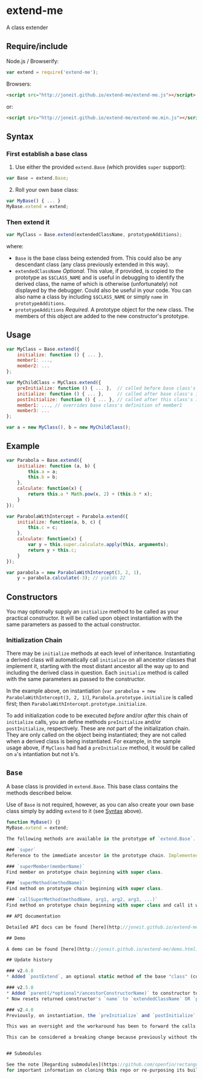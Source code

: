 # extend-me

A class extender

## Require/include

Node.js / Browserify:

```javascript
var extend = require('extend-me');
```

Browsers:

```html
<script src="http://joneit.github.io/extend-me/extend-me.js"></script>
```
or:
```html
<script src="http://joneit.github.io/extend-me/extend-me.min.js"></script>
```

## Syntax

### First establish a base class

1. Use either the provided `extend.Base` (which provides `super` support):
```javascript
var Base = extend.Base;
```
2. Roll your own base class:
```javascript
var MyBase() { ... }
MyBase.extend = extend;
```

### Then extend it

```javascript
var MyClass = Base.extend(extendedClassName, prototypeAdditions);
```

where:

* `Base` is the base class being extended from. This could also be any descendant class (any class previously extended in this way).
* `extendedClassName` _Optional._ This value, if provided, is copied to the prototype as `$$CLASS_NAME` and is useful in debugging to identify the derived class, the name of which is otherwise (unfortunately) not displayed by the debugger. Could also be useful in your code.  You can also name a class by including `$$CLASS_NAME` or simply `name` in `prototypeAdditions`.
* `prototypeAdditions` _Required._ A prototype object for the new class. The members of this object are added to the new constructor's prototype.

## Usage

```javascript
var MyClass = Base.extend({
    initialize: function () { ... },
    member1: ...,
    member2: ...
};

var MyChildClass = MyClass.extend({
    preInitialize: function () { ... },  // called before base class's initialize() */
    initialize: function () { ... },     // called after base class's initialize() and before derived class's initialize() */
    postInitialize: function () { ... }, // called after this class's initialize() */
    member1: ..., // overrides base class's definition of member1
    member3: ...
};

var a = new MyClass(), b = new MyChildClass();
```

## Example

```javascript
var Parabola = Base.extend({
    initialize: function (a, b) {
        this.a = a;
        this.b = b;
    },
    calculate: function(x) {
        return this.a * Math.pow(x, 2) + (this.b * x);
    }
});

var ParabolaWithIntercept = Parabola.extend({
    initialize: function(a, b, c) {
        this.c = c;
    },
    calculate: function(x) {
        var y = this.super.calculate.apply(this, arguments);
        return y + this.c;
    }
});

var parabola = new ParabolaWithIntercept(3, 2, 1),
    y = parabola.calculate(-3); // yields 22
```

## Constructors

You may optionally supply an `initialize` method to be called as your practical constructor.
It will be called upon object instantiation with the same parameters as passed to the actual constructor.
 
### Initialization Chain

There may be `initialize` methods at each level of inheritance.
Instantiating a derived class will automatically call `initialize` on all ancestor
classes that implement it, starting with the most distant ancestor all the way up to
and including the derived class in question. Each `initialize` method is called
with the same parameters as passed to the constructor.

In the example above, on instantiation (`var paraboloa = new ParabolaWithIntercept(3, 2, 1)`),
`Parabola.prototype.initialize` is called first; then `ParabolaWithIntercept.prototype.initialize`.

To add initialization code to be executed _before_ and/or _after_ this chain of `initialize`
calls, you an define methods `preInitialize` and/or `postInitialize`, respectively. These are _not_
part of the initialization chain. They are only called on the object being instantiated;
they are not called when a derived class is being instantiated.
For example, in the sample usage above, if `MyClass` had had a `preInitialize` method,
it would be called on `a`'s intantiation but not `b`'s.

## `Base`

A base class is provided in `extend.Base`. This base class contains the methods described below.

Use of `Base` is not required, however, as you can also create your own base class simply by adding `extend` to it (see [Syntax](#syntax) above).

```js
function MyBase() {}
MyBase.extend = extend;

The following methods are available in the prototype of `extend.Base`. 

### `super`
Reference to the immediate ancestor in the prototype chain. Implemented as a getter on the `Base`'s prototype. See example above.

### `superMember(memberName)`
Find member on prototype chain beginning with super class.

### `superMethod(methodName)`
Find method on prototype chain beginning with super class.

### `callSuperMethod(methodName, arg1, arg2, arg3, ...)`
Find method on prototype chain beginning with super class and call it with remaining args.

## API documentation

Detailed API docs can be found [here](http://joneit.github.io/extend-me/extend-me.html).

## Demo

A demo can be found [here](http://joneit.github.io/extend-me/demo.html).

## Update history

### v2.6.0
* Added `postExtend`, an optional static method of the base "class" (constructor). When defined, it is called at the end of `extend()` with the new "class" (new constructor) as its sole parameter. This permits miscellaneous tweaking and cleanup of the new class.

### v2.5.0
* Added `parent(/*optional*/ancestorConstructorName)` to constructor to get the parent class's constructor or the named ancestor class's constructor.
* Now resets returned constructor's `name` to `extendedClassName` OR `prototypeAdditions.$$CLASS_NAME` in the prototype OR `prototypeAdditions.name`

### v2.4.0
Previously, on instantiation, the `preInitialize` and `postInitialize` methods were called if and only if they were defined on the subclass's (extended object's) own prototype. This has been changed so that the "top" such methods on the prototype chain are now called, whether defined on the extended class or on an ancestor class. As before, these methods are called before and after the `initialize` cascade, respectively. Unlike `initialize`, however, there is no cascade; only the top most method is ever called.

This was an oversight and the workaround has been to forward the calls by redefining new methods with these names whose sole function was to forward the call to `this.super`. This change is backwards compatible with that workaround; it will simply call the forwarding method as before. However, it is now safe to remove the forwarding methods altogether and the call will be made for you.

This can be considered a breaking change because previously without the workarounds, such ancestor methods were not executed. If you were dependent on this unlikely scenario, you can restore that behavior by defining new methods with these names as no-ops.


## Submodules

See the note [Regarding submodules](https://github.com/openfin/rectangular#regarding-submodules)
for important information on cloning this repo or re-purposing its build template.
